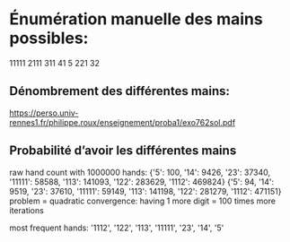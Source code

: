 # Énumération manuelle des mains possibles:

11111
2111
311
41
5
221
32

## Dénombrement des différentes mains:

https://perso.univ-rennes1.fr/philippe.roux/enseignement/proba1/exo762sol.pdf

## Probabilité d’avoir les différentes mains

raw hand count with 1000000 hands:
{'5': 100, '14': 9426, '23': 37340, '11111': 58588, '113': 141093, '122': 283629, '1112': 469824}
{'5': 94,  '14': 9519, '23': 37610, '11111': 59149, '113': 141198, '122': 281279, '1112': 471151}
problem = quadratic convergence: having 1 more digit = 100 times more iterations

most frequent hands:
'1112', '122', '113', '11111', '23', '14', '5'